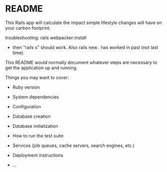 # README

This Rails app will calculate the impact simple lifestyle changes will have on  
your carbon footprint.

troubleshooting: rails webpacker:install
- then "rails s" should work.
Also rails new . has worked in past (not last time).

This README would normally document whatever steps are necessary to get the
application up and running.

Things you may want to cover:

* Ruby version

* System dependencies

* Configuration

* Database creation

* Database initialization

* How to run the test suite

* Services (job queues, cache servers, search engines, etc.)

* Deployment instructions

* ...
